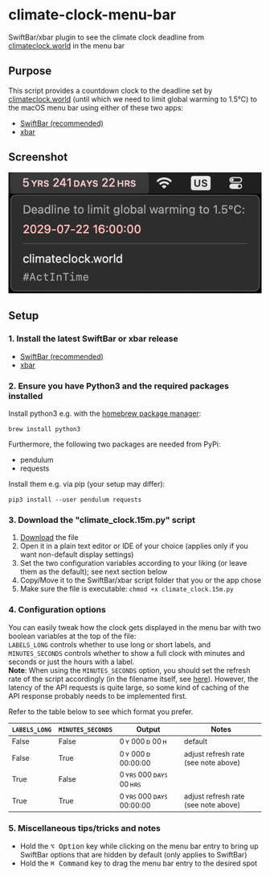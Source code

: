 # climate-clock-menu-bar

SwiftBar/xbar plugin to see the climate clock deadline from [climateclock.world](https://climateclock.world/) in the menu bar


## Purpose

This script provides a countdown clock to the deadline set by [climateclock.world](https://climateclock.world/) (until which we need to limit global warming to 1.5°C) to the macOS menu bar using either of these two apps:
- [SwiftBar (recommended)](https://github.com/swiftbar/SwiftBar)
- [xbar](https://xbarapp.com/)


## Screenshot

![Screenshot](./screenshot.png)


## Setup

### 1. Install the latest SwiftBar or xbar release

- [SwiftBar (recommended)](https://github.com/swiftbar/SwiftBar)
- [xbar](https://xbarapp.com/)


### 2. Ensure you have Python3 and the required packages installed

Install python3 e.g. with the [homebrew package manager](https://brew.sh):
```shell
brew install python3
```

Furthermore, the following two packages are needed from PyPi:
- pendulum
- requests

Install them e.g. via pip (your setup may differ):
```shell
pip3 install --user pendulum requests
```


### 3. Download the "climate_clock.15m.py" script

1. [Download](https://github.com/niklasbogensperger/climate-clock-menu-bar/blob/main/climate_clock.15m.py) the file
2. Open it in a plain text editor or IDE of your choice (applies only if you want non-default display settings)
3. Set the two configuration variables according to your liking (or leave them as the default); see next section below
4. Copy/Move it to the SwiftBar/xbar script folder that you or the app chose
5. Make sure the file is executable: `chmod +x climate_clock.15m.py`


### 4. Configuration options

You can easily tweak how the clock gets displayed in the menu bar with two boolean variables at the top of the file:<br />
`LABELS_LONG` controls whether to use long or short labels, and `MINUTES_SECONDS` controls whether to show a full clock with minutes and seconds or just the hours with a label.<br />
**Note**: When using the `MINUTES_SECONDS` option, you should set the refresh rate of the script accordingly (in the filename itself, see [here](https://github.com/swiftbar/SwiftBar#plugin-naming)). However, the latency of the API requests is quite large, so some kind of caching of the API response probably needs to be implemented first.

Refer to the table below to see which format you prefer.

| `LABELS_LONG` | `MINUTES_SECONDS` | Output                  | Notes                                |
| ------------- | ----------------- | ----------------------- | ------------------------------------ |
| False         | False             | 0 ʏ 000 ᴅ 00 ʜ          | default                              |
| False         | True              | 0 ʏ 000 ᴅ 00:00:00      | adjust refresh rate (see note above) |
| True          | False             | 0 ʏʀꜱ 000 ᴅᴀʏꜱ 00 ʜʀꜱ   |                                      |
| True          | True              | 0 ʏʀꜱ 000 ᴅᴀʏꜱ 00:00:00 | adjust refresh rate (see note above) |


### 5. Miscellaneous tips/tricks and notes

- Hold the <kbd>⌥ Option</kbd> key while clicking on the menu bar entry to bring up SwiftBar options that are hidden by default (only applies to SwiftBar)
- Hold the <kbd>⌘ Command</kbd> key to drag the menu bar entry to the desired spot
